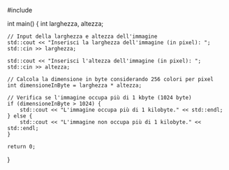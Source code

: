 #include <iostream>

int main() {
    int larghezza, altezza;
    
    // Input della larghezza e altezza dell'immagine
    std::cout << "Inserisci la larghezza dell'immagine (in pixel): ";
    std::cin >> larghezza;
    
    std::cout << "Inserisci l'altezza dell'immagine (in pixel): ";
    std::cin >> altezza;

    // Calcola la dimensione in byte considerando 256 colori per pixel
    int dimensioneInByte = larghezza * altezza;

    // Verifica se l'immagine occupa più di 1 kbyte (1024 byte)
    if (dimensioneInByte > 1024) {
        std::cout << "L'immagine occupa più di 1 kilobyte." << std::endl;
    } else {
        std::cout << "L'immagine non occupa più di 1 kilobyte." << std::endl;
    }

    return 0;
}

